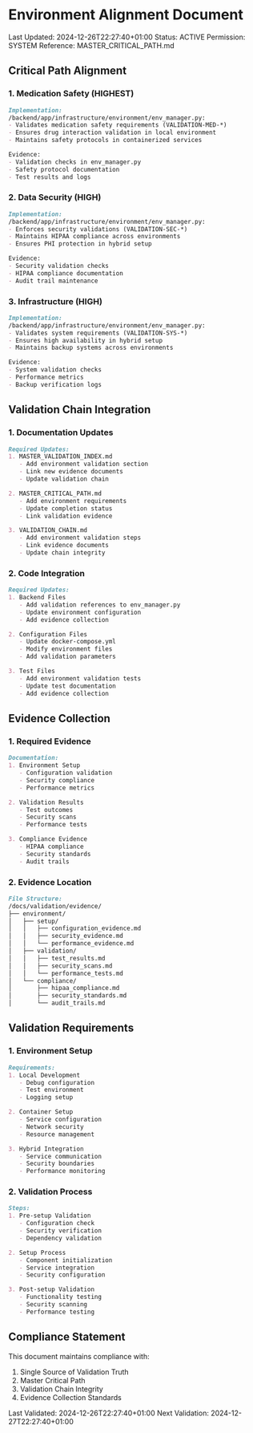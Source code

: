 # Environment Alignment Document
Last Updated: 2024-12-26T22:27:40+01:00
Status: ACTIVE
Permission: SYSTEM
Reference: MASTER_CRITICAL_PATH.md

## Critical Path Alignment

### 1. Medication Safety (HIGHEST)
```markdown
Implementation:
/backend/app/infrastructure/environment/env_manager.py:
- Validates medication safety requirements (VALIDATION-MED-*)
- Ensures drug interaction validation in local environment
- Maintains safety protocols in containerized services

Evidence:
- Validation checks in env_manager.py
- Safety protocol documentation
- Test results and logs
```

### 2. Data Security (HIGH)
```markdown
Implementation:
/backend/app/infrastructure/environment/env_manager.py:
- Enforces security validations (VALIDATION-SEC-*)
- Maintains HIPAA compliance across environments
- Ensures PHI protection in hybrid setup

Evidence:
- Security validation checks
- HIPAA compliance documentation
- Audit trail maintenance
```

### 3. Infrastructure (HIGH)
```markdown
Implementation:
/backend/app/infrastructure/environment/env_manager.py:
- Validates system requirements (VALIDATION-SYS-*)
- Ensures high availability in hybrid setup
- Maintains backup systems across environments

Evidence:
- System validation checks
- Performance metrics
- Backup verification logs
```

## Validation Chain Integration

### 1. Documentation Updates
```markdown
Required Updates:
1. MASTER_VALIDATION_INDEX.md
   - Add environment validation section
   - Link new evidence documents
   - Update validation chain

2. MASTER_CRITICAL_PATH.md
   - Add environment requirements
   - Update completion status
   - Link validation evidence

3. VALIDATION_CHAIN.md
   - Add environment validation steps
   - Link evidence documents
   - Update chain integrity
```

### 2. Code Integration
```markdown
Required Updates:
1. Backend Files
   - Add validation references to env_manager.py
   - Update environment configuration
   - Add evidence collection

2. Configuration Files
   - Update docker-compose.yml
   - Modify environment files
   - Add validation parameters

3. Test Files
   - Add environment validation tests
   - Update test documentation
   - Add evidence collection
```

## Evidence Collection

### 1. Required Evidence
```markdown
Documentation:
1. Environment Setup
   - Configuration validation
   - Security compliance
   - Performance metrics

2. Validation Results
   - Test outcomes
   - Security scans
   - Performance tests

3. Compliance Evidence
   - HIPAA compliance
   - Security standards
   - Audit trails
```

### 2. Evidence Location
```markdown
File Structure:
/docs/validation/evidence/
├── environment/
│   ├── setup/
│   │   ├── configuration_evidence.md
│   │   ├── security_evidence.md
│   │   └── performance_evidence.md
│   ├── validation/
│   │   ├── test_results.md
│   │   ├── security_scans.md
│   │   └── performance_tests.md
│   └── compliance/
│       ├── hipaa_compliance.md
│       ├── security_standards.md
│       └── audit_trails.md
```

## Validation Requirements

### 1. Environment Setup
```markdown
Requirements:
1. Local Development
   - Debug configuration
   - Test environment
   - Logging setup

2. Container Setup
   - Service configuration
   - Network security
   - Resource management

3. Hybrid Integration
   - Service communication
   - Security boundaries
   - Performance monitoring
```

### 2. Validation Process
```markdown
Steps:
1. Pre-setup Validation
   - Configuration check
   - Security verification
   - Dependency validation

2. Setup Process
   - Component initialization
   - Service integration
   - Security configuration

3. Post-setup Validation
   - Functionality testing
   - Security scanning
   - Performance testing
```

## Compliance Statement
This document maintains compliance with:
1. Single Source of Validation Truth
2. Master Critical Path
3. Validation Chain Integrity
4. Evidence Collection Standards

Last Validated: 2024-12-26T22:27:40+01:00
Next Validation: 2024-12-27T22:27:40+01:00

